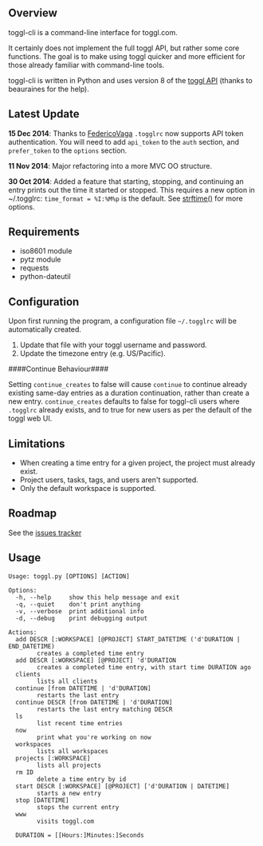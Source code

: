 Overview
--------

toggl-cli is a command-line interface for toggl.com.

It certainly does not implement the full toggl API, but rather some core
functions. The goal is to make using toggl quicker and more efficient for those
already familiar with command-line tools.

toggl-cli is written in Python and uses version 8 of the [toggl
API](https://github.com/toggl/toggl_api_docs) (thanks to beauraines for the
help).

Latest Update
-------------

**15 Dec 2014**: Thanks to [FedericoVaga](https://github.com/FedericoVaga)
`.togglrc` now supports API token authentication. You will need to add
`api_token` to the `auth` section, and `prefer_token` to the `options` section.

**11 Nov 2014**: Major refactoring into a more MVC OO structure.

**30 Oct 2014**: Added a feature that starting, stopping, and continuing an
entry prints out the time it started or stopped. This requires a new option in
~/.togglrc: `time_format = %I:%M%p` is the default.  See
[strftime()](https://docs.python.org/2/library/datetime.html#strftime-and-strptime-behavior)
for more options.

Requirements
------------

* iso8601 module
* pytz module
* requests
* python-dateutil

Configuration
-------------

Upon first running the program, a configuration file `~/.togglrc` will be
automatically created. 

1. Update that file with your toggl username and password.
2. Update the timezone entry (e.g. US/Pacific).

####Continue Behaviour####

Setting `continue_creates` to false will cause `continue` to continue already existing same-day entries as a duration continuation, rather than create a new entry.  `continue_creates` defaults to false for toggl-cli users where `.togglrc` already exists, and to true for new users as per the default of the toggl web UI.

Limitations
-----------

* When creating a time entry for a given project, the project must already
  exist.
* Project users, tasks, tags, and users aren't supported.
* Only the default workspace is supported.

Roadmap
-------

See the [issues tracker](https://github.com/drobertadams/toggl-cli/issues)

Usage
-----
    Usage: toggl.py [OPTIONS] [ACTION]
    
    Options:
      -h, --help     show this help message and exit
      -q, --quiet    don't print anything
      -v, --verbose  print additional info
      -d, --debug    print debugging output
    
    Actions:
      add DESCR [:WORKSPACE] [@PROJECT] START_DATETIME ('d'DURATION | END_DATETIME)
            creates a completed time entry
      add DESCR [:WORKSPACE] [@PROJECT] 'd'DURATION
            creates a completed time entry, with start time DURATION ago
      clients
            lists all clients
      continue [from DATETIME | 'd'DURATION]
            restarts the last entry
      continue DESCR [from DATETIME | 'd'DURATION]
            restarts the last entry matching DESCR
      ls
            list recent time entries
      now
            print what you're working on now
      workspaces
            lists all workspaces
      projects [:WORKSPACE]
            lists all projects
      rm ID
            delete a time entry by id
      start DESCR [:WORKSPACE] [@PROJECT] ['d'DURATION | DATETIME]
            starts a new entry
      stop [DATETIME]
            stops the current entry
      www
            visits toggl.com
    
      DURATION = [[Hours:]Minutes:]Seconds
